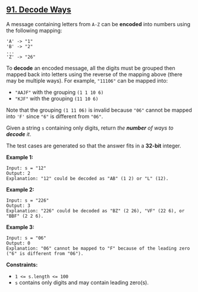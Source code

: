 ## [91. Decode Ways](https://leetcode.com/problems/decode-ways/) 

A message containing letters from `A-Z` can be **encoded** into numbers using
the following mapping:

    
    
    'A' -> "1"
    'B' -> "2"
    ...
    'Z' -> "26"
    

To **decode** an encoded message, all the digits must be grouped then mapped
back into letters using the reverse of the mapping above (there may be
multiple ways). For example, `"11106"` can be mapped into:

  * `"AAJF"` with the grouping `(1 1 10 6)`
  * `"KJF"` with the grouping `(11 10 6)`

Note that the grouping `(1 11 06)` is invalid because `"06"` cannot be mapped
into `'F'` since `"6"` is different from `"06"`.

Given a string `s` containing only digits, return _the **number** of ways to
**decode** it_.

The test cases are generated so that the answer fits in a **32-bit** integer.



**Example 1:**

    
    
    Input: s = "12"
    Output: 2
    Explanation: "12" could be decoded as "AB" (1 2) or "L" (12).
    

**Example 2:**

    
    
    Input: s = "226"
    Output: 3
    Explanation: "226" could be decoded as "BZ" (2 26), "VF" (22 6), or "BBF" (2 2 6).
    

**Example 3:**

    
    
    Input: s = "06"
    Output: 0
    Explanation: "06" cannot be mapped to "F" because of the leading zero ("6" is different from "06").
    



**Constraints:**

  * `1 <= s.length <= 100`
  * `s` contains only digits and may contain leading zero(s).

